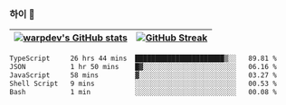 
### 하이 👋
[![warpdev's GitHub stats](https://github-readme-stats.vercel.app/api?username=warpdev&show_icons=true&theme=vue-dark)](#) |[![GitHub Streak](https://github-readme-streak-stats.herokuapp.com/?user=warpdev&theme=dark)](#)
--- | --- |
<!--START_SECTION:waka-->

```txt
TypeScript     26 hrs 44 mins  ██████████████████████▒░░   89.81 %
JSON           1 hr 50 mins    █▓░░░░░░░░░░░░░░░░░░░░░░░   06.16 %
JavaScript     58 mins         ▓░░░░░░░░░░░░░░░░░░░░░░░░   03.27 %
Shell Script   9 mins          ░░░░░░░░░░░░░░░░░░░░░░░░░   00.53 %
Bash           1 min           ░░░░░░░░░░░░░░░░░░░░░░░░░   00.08 %
```

<!--END_SECTION:waka-->

<!--
**warpdev/warpdev** is a ✨ _special_ ✨ repository because its `README.md` (this file) appears on your GitHub profile.

Here are some ideas to get you started:

- 🔭 I’m currently working on ...
- 🌱 I’m currently learning ...
- 👯 I’m looking to collaborate on ...
- 🤔 I’m looking for help with ...
- 💬 Ask me about ...
- 📫 How to reach me: ...
- 😄 Pronouns: ...
- ⚡ Fun fact: ...
-->
